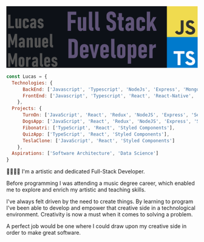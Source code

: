 <img align="center" src="https://raw.githubusercontent.com/molucax/molucax/master/headergit.png" alt="header" width="auto" />

```js
const Lucas = {
  Technologies: {
      BackEnd: ['Javascript', 'Typescript', 'NodeJs', 'Express', 'Mongoose', 'Sequelize', 'MongoDB', 'SQL'],
      FrontEnd: ['Javascript', 'Typescript', 'React', 'React-Native', 'Redux', 'HTML', 'CSS']
    },
  Projects: {
      TurnOn: ['JavaScript', 'React', 'Redux', 'NodeJS', 'Express', 'Sequelize', 'SQL', 'SCRUM'],
      DogsApp: ['JavaScript', 'React', 'Redux', 'NodeJS', 'Express', 'Sequelize', 'SQL'],
      Fibonatri: ['TypeScript', 'React', 'Styled Components'],
      QuizApp: ['TypeScript', 'React', 'Styled Components'],
      TeslaClone: ['JavaScript', 'React', 'Styled Components']
    },
  Aspirations: ['Software Architecture', 'Data Science']
}
```
<div>
     <p>
     🧑🏻‍💻🎶
     I'm a artistic and dedicated Full-Stack Developer.
     </p>
    <p>Before programming I was attending a music degree career, which enabled me to explore and enrich my artistic and teaching skills.</p>
    <p>I've always felt driven by the need to create things. By learning to program I've been able to develop and empower that creative side in a technological  environment. Creativity is now a must when it comes to solving a problem.</p>
    <p>A perfect job would be one where I could draw upon my creative side in order to make great software.</p>
</div>
